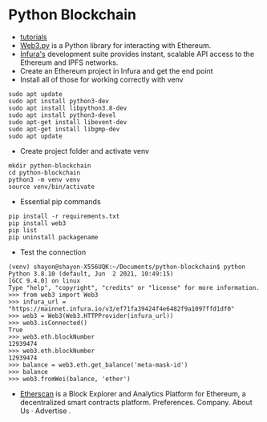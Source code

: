 # Python Blockchain
 - [tutorials](https://www.youtube.com/watch?v=pZSegEXtgAE)
 - [Web3.py](https://web3py.readthedocs.io/en/stable/index.html) is a Python library for interacting with Ethereum.
 - [Infura's](https://infura.io/) development suite provides instant, scalable API access to the Ethereum and IPFS networks.
 - Create an Ethereum project in Infura and get the end point
 - Install  all of those for working correctly with venv
```
sudo apt update
sudo apt install python3-dev
sudo apt install libpython3.8-dev
sudo apt install python3-devel
sudo apt-get install libevent-dev
sudo apt-get install libgmp-dev
sudo apt update
```

 - Create project folder and activate venv
```
mkdir python-blockchain
cd python-blockchain
python3 -m venv venv
source venv/bin/activate
```
 - Essential pip commands
```
pip install -r requirements.txt
pip install web3
pip list
pip uninstall packagename
```

 - Test the connection
```
(venv) shayon@shayon-X556UQK:~/Documents/python-blockchain$ python
Python 3.8.10 (default, Jun  2 2021, 10:49:15) 
[GCC 9.4.0] on linux
Type "help", "copyright", "credits" or "license" for more information.
>>> from web3 import Web3
>>> infura_url = "https://mainnet.infura.io/v3/ef71fa39424f4e6482f9a1097ffd1df0"
>>> web3 = Web3(Web3.HTTPProvider(infura_url))
>>> web3.isConnected()
True
>>> web3.eth.blockNumber
12939474
>>> web3.eth.blockNumber
12939474
>>> balance = web3.eth.get_balance('meta-mask-id')
>>> balance
>>> web3.fromWei(balance, 'ether')
```

 - [Etherscan](https://etherscan.io/) is a Block Explorer and Analytics Platform for Ethereum, a decentralized smart contracts platform. Preferences. Company. About Us · Advertise .






